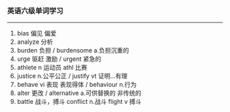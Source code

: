 ### 英语六级单词学习
---
1. bias 偏见 偏爱
2. analyze 分析
3. burden 负担  / burdensome a.负担沉重的
4. urge 驱赶 激励 / urgent 紧急的
5. athlete n 运动员 athl 比赛
6. justice n.公平公正 / justify vt 证明...有理
7. behave vi 表现 表现得体  / behaviour n.行为
8. alter 更改  / alternative a.可供替换的 非传统的
9. battle 战斗，搏斗 conflict n.战斗 flight v 搏斗